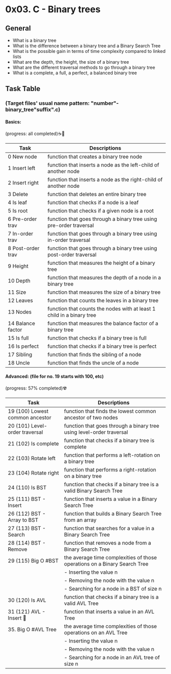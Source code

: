 # 0x03. C - Binary trees
## General
- What is a binary tree
- What is the difference between a binary tree and a Binary Search Tree
- What is the possible gain in terms of time complexity compared to linked lists
- What are the depth, the height, the size of a binary tree
- What are the different traversal methods to go through a binary tree
- What is a complete, a full, a perfect, a balanced binary tree

## Task Table
### (Target files' usual name pattern: "number"-binary_tree"suffix".c)
#### Basics:
(progress: all completed):coffee::cowboy_hat_face:

| Task              | Descriptions                                                              |
|-------------------|---------------------------------------------------------------------------|
| 0 New node        | function that creates a binary tree node					|
| 1 Insert left     | function that inserts a node as the left-child of another node		|
| 2 Insert right    | function that inserts a node as the right-child of another node		|
| 3 Delete          | function that deletes an entire binary tree				|
| 4 Is leaf         | function that checks if a node is a leaf					|
| 5 Is root         | function that checks if a given node is a root				|
| 6 Pre-order trav  | function that goes through a binary tree using pre-order traversal	|
| 7 In-order trav   | function that goes through a binary tree using in-order traversal		|
| 8 Post-order trav | function that goes through a binary tree using post-order traversal	|
| 9 Height          | function that measures the height of a binary tree	    		|
| 10 Depth          | function that measures the depth of a node in a binary tree		|
| 11 Size           | function that measures the size of a binary tree	      			|
| 12 Leaves         | function that counts the leaves in a binary tree				|
| 13 Nodes          | function that counts the nodes with at least 1 child in a binary tree	|
| 14 Balance factor | function that measures the balance factor of a binary tree          	|
| 15 Is full        | function that checks if a binary tree is full   	    			|
| 16 Is perfect     | function that checks if a binary tree is perfect				|
| 17 Sibling        | function that finds the sibling of a node					|
| 18 Uncle          | function that finds the uncle of a node					|

#### Advanced: (file for no. 19 starts with 100, etc)
(progress: 57% completed):radioactive:

| Task					| Descriptions									|
|---------------------------------------|-------------------------------------------------------------------------------|
| 19 (100) Lowest common ancestor	| function that finds the lowest common ancestor of two nodes			|
| 20 (101) Level-order traversal    	| function that goes through a binary tree using level-order traversal		|
| 21 (102) Is complete       	      	| function that checks if a binary tree is complete      	   		|
| 22 (103) Rotate left              	| function that performs a left-rotation on a binary tree			|
| 23 (104) Rotate right		    	| function that performs a right-rotation on a binary tree			|
| 24 (110) Is BST 		      	| function that checks if a binary tree is a valid Binary Search Tree		|
| 25 (111) BST - Insert 	      	| function that inserts a value in a Binary Search Tree				|
| 26 (112) BST - Array to BST	      	| function that builds a Binary Search Tree from an array	   	  	|
| 27 (113) BST - Search   		| function that searches for a value in a Binary Search Tree			|
| 28 (114) BST - Remove			| function that removes a node from a Binary Search Tree			|
| 29 (115) Big O #BST		      	| the average time complexities of those operations on a Binary Search Tree	|
|      	     		      		| - Inserting the value n  	             	       	       	     	        |
|			      		| - Removing the node with the value n				     		|
|			      		| - Searching for a node in a BST of size n		         		|
| 30 (120) Is AVL 			| function that checks if a binary tree is a valid AVL Tree   			|
| 31 (121) AVL - Insert :thinking:	| function that inserts a value in an AVL Tree	       				|
| 35. Big O #AVL Tree			| the average time complexities of those operations on an AVL Tree		|
|     	    	 			| - Inserting the value n	   	 	       	      			|
|					| - Removing the node with the value n						|
|					| - Searching for a node in an AVL tree of size n				|
